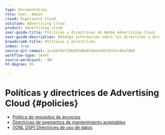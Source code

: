 ```yaml
---
type: Documentation
role: User, Admin
cloud: Experience Cloud
solution: Advertising Cloud
product: advertising cloud
user-guide-title: Políticas y directrices de Adobe Advertising Cloud
user-guide-description: Obtenga información sobre las directivas y directrices para Advertising Cloud DSP y Advertising Cloud Search.
breadcrumb-title: Políticas y directrices
index: true
source-git-commit: acc5b7bb719b655d8b019eee3b5783fec49af0b9
workflow-type: tm+mt
source-wordcount: '38'
ht-degree: 0%

---
```



# Políticas y directrices de Advertising Cloud {#policies}

+ [Política de requisitos de anuncios](/help/policies/ad-requirements-policy.md)
+ [Directrices de segmentos de mantenimiento aceptables](/help/policies/health-segment-guidelines.md)
+ [[!DNL DSP] Directrices de uso de datos](/help/policies/data-usage-guidelines.md)

